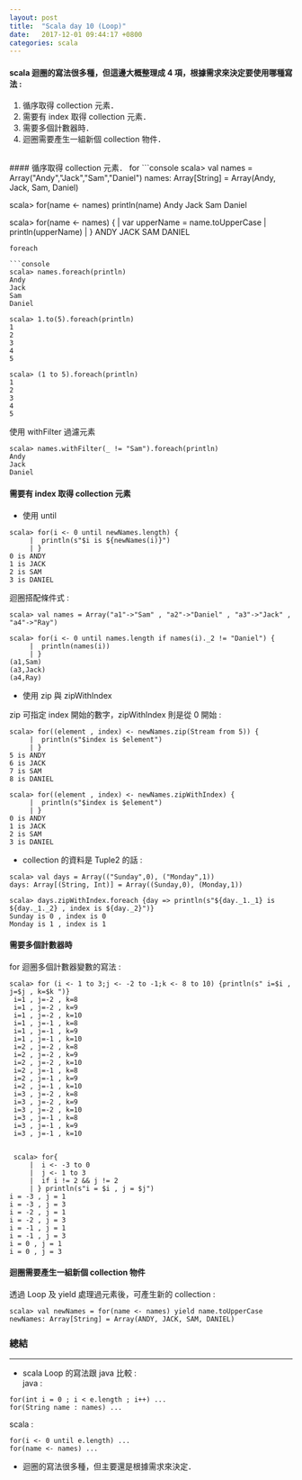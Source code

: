 ```yaml
---
layout: post
title:  "Scala day 10 (Loop)"
date:   2017-12-01 09:44:17 +0800
categories: scala
---
```


#### scala 迴圈的寫法很多種，但這邊大概整理成 4 項，根據需求來決定要使用哪種寫法 : 
1. 循序取得 collection 元素．
2. 需要有 index 取得 collection 元素．
3. 需要多個計數器時．
4. 迴圈需要產生一組新個 collection 物件．

<br/>
#### 循序取得 collection 元素．
for
```console
scala> val names = Array("Andy","Jack","Sam","Daniel")
names: Array[String] = Array(Andy, Jack, Sam, Daniel)

scala> for(name <- names) println(name)
Andy
Jack
Sam
Daniel

scala> for(name <- names) {
     |  var upperName = name.toUpperCase
     |  println(upperName)
     | }
ANDY
JACK
SAM
DANIEL
```
foreach

```console
scala> names.foreach(println)
Andy
Jack
Sam
Daniel

scala> 1.to(5).foreach(println)
1
2
3
4
5

scala> (1 to 5).foreach(println)
1
2
3
4
5
```
使用 withFilter 過濾元素
```console
scala> names.withFilter(_ != "Sam").foreach(println)
Andy
Jack
Daniel
```

#### 需要有 index 取得 collection 元素
* 使用 until

```console
scala> for(i <- 0 until newNames.length) {
     |  println(s"$i is ${newNames(i)}")
     | }
0 is ANDY
1 is JACK
2 is SAM
3 is DANIEL
```
迴圈搭配條件式 : 

```console
scala> val names = Array("a1"->"Sam" , "a2"->"Daniel" , "a3"->"Jack" , "a4"->"Ray")

scala> for(i <- 0 until names.length if names(i)._2 != "Daniel") {
     |  println(names(i))
     | }
(a1,Sam)
(a3,Jack)
(a4,Ray)
```

* 使用 zip 與 zipWithIndex

zip 可指定 index 開始的數字，zipWithIndex 則是從 0 開始 : 
```console
scala> for((element , index) <- newNames.zip(Stream from 5)) {
     |  println(s"$index is $element")
     | }
5 is ANDY
6 is JACK
7 is SAM
8 is DANIEL

scala> for((element , index) <- newNames.zipWithIndex) {
     |  println(s"$index is $element")
     | }
0 is ANDY
1 is JACK
2 is SAM
3 is DANIEL
```
* collection 的資料是 Tuple2 的話 : 

```console
scala> val days = Array(("Sunday",0), ("Monday",1))
days: Array[(String, Int)] = Array((Sunday,0), (Monday,1))

scala> days.zipWithIndex.foreach {day => println(s"${day._1._1} is ${day._1._2} , index is ${day._2}")}
Sunday is 0 , index is 0
Monday is 1 , index is 1
```

#### 需要多個計數器時
for 迴圈多個計數器變數的寫法 : 

```console
scala> for (i <- 1 to 3;j <- -2 to -1;k <- 8 to 10) {println(s" i=$i , j=$j , k=$k ")}
 i=1 , j=-2 , k=8
 i=1 , j=-2 , k=9
 i=1 , j=-2 , k=10
 i=1 , j=-1 , k=8
 i=1 , j=-1 , k=9
 i=1 , j=-1 , k=10
 i=2 , j=-2 , k=8
 i=2 , j=-2 , k=9
 i=2 , j=-2 , k=10
 i=2 , j=-1 , k=8
 i=2 , j=-1 , k=9
 i=2 , j=-1 , k=10
 i=3 , j=-2 , k=8
 i=3 , j=-2 , k=9
 i=3 , j=-2 , k=10
 i=3 , j=-1 , k=8
 i=3 , j=-1 , k=9
 i=3 , j=-1 , k=10


 scala> for{
     |  i <- -3 to 0
     |  j <- 1 to 3
     |  if i != 2 && j != 2
     | } println(s"i = $i , j = $j")
i = -3 , j = 1
i = -3 , j = 3
i = -2 , j = 1
i = -2 , j = 3
i = -1 , j = 1
i = -1 , j = 3
i = 0 , j = 1
i = 0 , j = 3
```

#### 迴圈需要產生一組新個 collection 物件
透過 Loop 及 yield 處理過元素後，可產生新的 collection : 

```console
scala> val newNames = for(name <- names) yield name.toUpperCase
newNames: Array[String] = Array(ANDY, JACK, SAM, DANIEL)
```


### 總結
- - -
* scala Loop 的寫法跟 java 比較 :  
java :  
```
for(int i = 0 ; i < e.length ; i++) ...
for(String name : names) ...
```
scala :  
```
for(i <- 0 until e.length) ...
for(name <- names) ...
```

* 迴圈的寫法很多種，但主要還是根據需求來決定．



